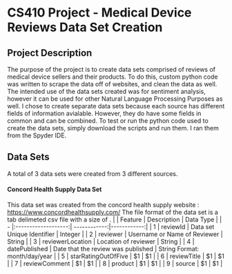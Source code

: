 # CS410 Project - Medical Device Reviews Data Set Creation
## Project Description
  The purpose of the project is to create data sets comprised of reviews of medical device sellers and their products. To do this, custom python code was written to scrape the data off of websites, and clean the data as well. The intended use of the data sets created was for sentiment analysis, however it can be used for other Natural Language Processing Purposes as well. I chose to create separate data sets because each source has different fields of information avialable. However, they do have some fields in common and can be combined. To test or run the python code used to create the data sets, simply download the scripts and run them. I ran them from the Spyder IDE.
## Data Sets
A total of 3 data sets were created from 3 different sources.
#### Concord Health Supply Data Set
  This data set was created from the concord health supply website : https://www.concordhealthsupply.com/
  The file format of the data set is a tab delimeted csv file with a size of .
|   | Feature             | Description  | Data Type  |
| - |:-------------------:| ------------:|------------:|
| 1 | reviewId            | Data set Unique Identifier        | Integer       |
| 2 | reviewer            | Username or Name of Reviewer        | String        |
| 3 | reviewerLocation    | Location of reviewer       |    String     |
| 4 | datePublished       | Date that the review was published | String Format: month/day/year       |
| 5 | starRatingOutOfFive |    $1        |    $1        |
| 6 | reviewTitle         |    $1        |    $1        |
| 7 | reviewComment       |    $1        |    $1        |
| 8 | product             |    $1        |    $1        |
| 9 | source              |    $1        |    $1        |


